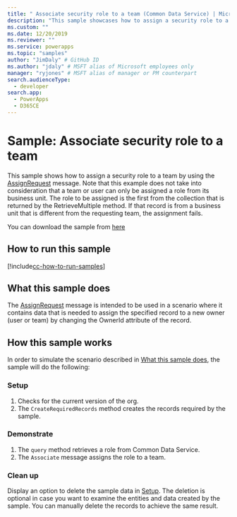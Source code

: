 ```yaml
---
title: " Associate security role to a team (Common Data Service) | Microsoft Docs" # Intent and product brand in a unique string of 43-59 chars including spaces
description: "This sample showcases how to assign a security role to a team " # 115-145 characters including spaces. This abstract displays in the search result.
ms.custom: ""
ms.date: 12/20/2019
ms.reviewer: ""
ms.service: powerapps
ms.topic: "samples"
author: "JimDaly" # GitHub ID
ms.author: "jdaly" # MSFT alias of Microsoft employees only
manager: "ryjones" # MSFT alias of manager or PM counterpart
search.audienceType: 
  - developer
search.app: 
  - PowerApps
  - D365CE
---
```


# Sample: Associate security role to a team 

This sample shows how to assign a security role to a team by using the [AssignRequest](https://docs.microsoft.com/dotnet/api/microsoft.crm.sdk.messages.assignrequest?view=dynamics-general-ce-9) message. Note that this example does not take into consideration that a team or user can only be assigned a role from its business unit. The role to be assigned is the first from the collection that is returned by the RetrieveMultiple method. If that record is from a business unit that is different from the requesting team, the assignment fails.

You can download the sample from [here](https://github.com/microsoft/PowerApps-Samples/tree/master/cds/orgsvc/C%23/AssociateSecurityRoleToTeam)

## How to run this sample

[!include[cc-how-to-run-samples](../../includes/cc-how-to-run-samples.md)]

## What this sample does

The [AssignRequest](https://docs.microsoft.com/dotnet/api/microsoft.crm.sdk.messages.assignrequest?view=dynamics-general-ce-9) message is intended to be used in a scenario where it contains data that is needed to assign the specified record to a new owner (user or team) by changing the OwnerId attribute of the record.

## How this sample works

In order to simulate the scenario described in [What this sample does](#what-this-sample-does), the sample will do the following:

### Setup

1. Checks for the current version of the org.
2. The `CreateRequiredRecords` method creates the records required by the sample.

### Demonstrate

1. The `query` method retrieves a role from Common Data Service.
2. The `Associate` message assigns the role to a team.

### Clean up

Display an option to delete the sample data in [Setup](#setup). The deletion is optional in case you want to examine the entities and data created by the sample. You can manually delete the records to achieve the same result.
